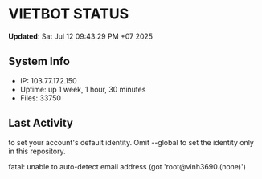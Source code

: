 # VIETBOT STATUS
**Updated**: Sat Jul 12 09:43:29 PM +07 2025

## System Info
- IP: 103.77.172.150
- Uptime: up 1 week, 1 hour, 30 minutes
- Files: 33750

## Last Activity

to set your account's default identity.
Omit --global to set the identity only in this repository.

fatal: unable to auto-detect email address (got 'root@vinh3690.(none)')
